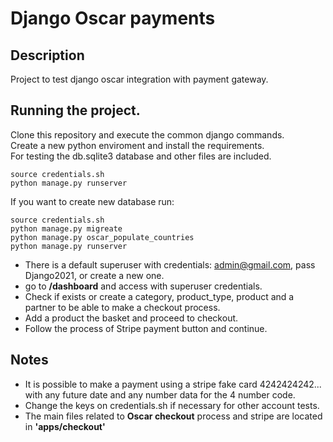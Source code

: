 # Django Oscar payments

## Description
Project to test django oscar integration with payment gateway.

## Running the project.

Clone this repository and execute the common django commands.  
Create a new python enviroment and install the requirements.    
For testing the db.sqlite3 database and other files are included.
```
source credentials.sh
python manage.py runserver
```

If you want to create new database run:
```
source credentials.sh
python manage.py migreate
python manage.py oscar_populate_countries
python manage.py runserver
```

* There is a default superuser with credentials: admin@gmail.com, pass Django2021, or create a new one.
* go to **/dashboard** and access with superuser credentials.
* Check if exists or create a category, product_type, product and a partner to be able to make a checkout process.
* Add a product the basket and proceed to checkout.
* Follow the process of Stripe payment button and continue.

## Notes
* It is possible to make a payment using a stripe fake card 4242424242... with any future date and any number data for the 4 number code.
* Change the keys on credentials.sh if necessary for other account tests.
* The main files related to **Oscar checkout** process and stripe are located in **'apps/checkout'**

